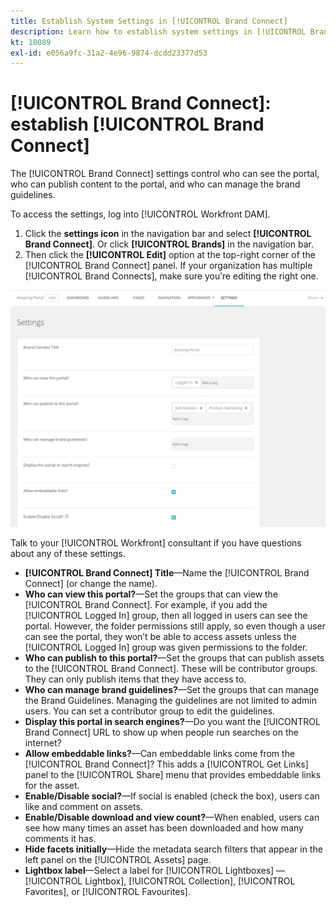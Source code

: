 ```yaml
---
title: Establish System Settings in [!UICONTROL Brand Connect]
description: Learn how to establish system settings in [!UICONTROL Brand Connect] of [!UICONTROL Workfront DAM].
kt: 10089
exl-id: e056a9fc-31a2-4e96-9874-dcdd23377d53
---
```

# [!UICONTROL Brand Connect]: establish [!UICONTROL Brand Connect]

The [!UICONTROL Brand Connect] settings control who can see the portal, who can publish content to the portal, and who can manage the brand guidelines. 

To access the settings, log into [!UICONTROL Workfront DAM].

1. Click the **settings icon** in the navigation bar and select **[!UICONTROL Brand Connect]**. Or click **[!UICONTROL Brands]** in the navigation bar.
1. Then click the **[!UICONTROL Edit]** option at the top-right corner of the [!UICONTROL Brand Connect] panel. If your organization has multiple [!UICONTROL Brand Connects], make sure you’re editing the right one.

![A screenshot of the Brand Connect settings panel](assets/01-brand-portal-settings.png)

Talk to your [!UICONTROL Workfront] consultant if you have questions about any of these settings.

* **[!UICONTROL Brand Connect] Title**—Name the [!UICONTROL Brand Connect] (or change the name).
* **Who can view this portal?**—Set the groups that can view the [!UICONTROL Brand Connect]. For example, if you add the [!UICONTROL Logged In] group, then all logged in users can see the portal. However, the folder permissions still apply, so even though a user can see the portal, they won’t be able to access assets unless the [!UICONTROL Logged In] group was given permissions to the folder.
* **Who can publish to this portal?**—Set the groups that can publish assets to the [!UICONTROL Brand Connect]. These will be contributor groups. They can only publish items that they have access to.
* **Who can manage brand guidelines?**—Set the groups that can manage the Brand Guidelines. Managing the guidelines are not limited to admin users. You can set a contributor group to edit the guidelines.
* **Display this portal in search engines?**—Do you want the [!UICONTROL Brand Connect] URL to show up when people run searches on the internet?
* **Allow embeddable links?**—Can embeddable links come from the [!UICONTROL Brand Connect]? This adds a [!UICONTROL Get Links] panel to the [!UICONTROL Share] menu that provides embeddable links for the asset.
* **Enable/Disable social?**—If social is enabled (check the box), users can like and comment on assets.
* **Enable/Disable download and view count?**—When enabled, users can see how many times an asset has been downloaded and how many comments it has.
* **Hide facets initially**—Hide the metadata search filters that appear in the left panel on the [!UICONTROL Assets] page.
* **Lightbox label**—Select a label for [!UICONTROL Lightboxes] — [!UICONTROL Lightbox], [!UICONTROL Collection], [!UICONTROL Favorites], or [!UICONTROL Favourites].
